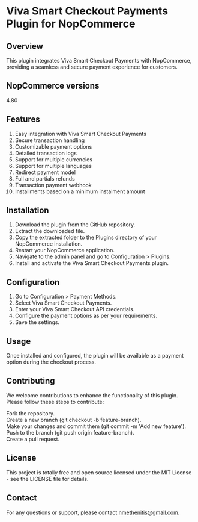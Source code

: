 # Viva Smart Checkout Payments Plugin for NopCommerce

## Overview
This plugin integrates Viva Smart Checkout Payments with NopCommerce, providing a seamless and secure payment experience for customers.

## NopCommerce versions
4.80

## Features
1. Easy integration with Viva Smart Checkout Payments
2. Secure transaction handling
3. Customizable payment options
4. Detailed transaction logs
5. Support for multiple currencies
6. Support for multiple languages
7. Redirect payment model
8. Full and partials refunds
9. Transaction payment webhook
10. Installments based on a minimum instalment amount

## Installation
1. Download the plugin from the GitHub repository.
2. Extract the downloaded file.
3. Copy the extracted folder to the Plugins directory of your NopCommerce installation.
4. Restart your NopCommerce application.
5. Navigate to the admin panel and go to Configuration > Plugins.
6. Install and activate the Viva Smart Checkout Payments plugin.

## Configuration
1. Go to Configuration > Payment Methods.
2. Select Viva Smart Checkout Payments.
3. Enter your Viva Smart Checkout API credentials.
4. Configure the payment options as per your requirements.
5. Save the settings.

## Usage
Once installed and configured, the plugin will be available as a payment option during the checkout process.

## Contributing
We welcome contributions to enhance the functionality of this plugin. Please follow these steps to contribute:

Fork the repository.<br/>
Create a new branch (git checkout -b feature-branch).<br/>
Make your changes and commit them (git commit -m 'Add new feature').<br/>
Push to the branch (git push origin feature-branch).<br/>
Create a pull request.<br/>

## License
This project is totally free and open source licensed under the MIT License - see the LICENSE file for details.

## Contact
For any questions or support, please contact nmethenitis@gmail.com.
